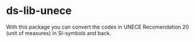 # ds-lib-unece
With this package you can convert the codes in UNECE Recomendation 20 (unit of measures) in SI-symbols and back.
